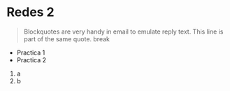 # Redes 2
> Blockquotes are very handy in email to emulate reply text.
> This line is part of the same quote.
break


* Practica 1
* Practica 2
1. a
2. b
